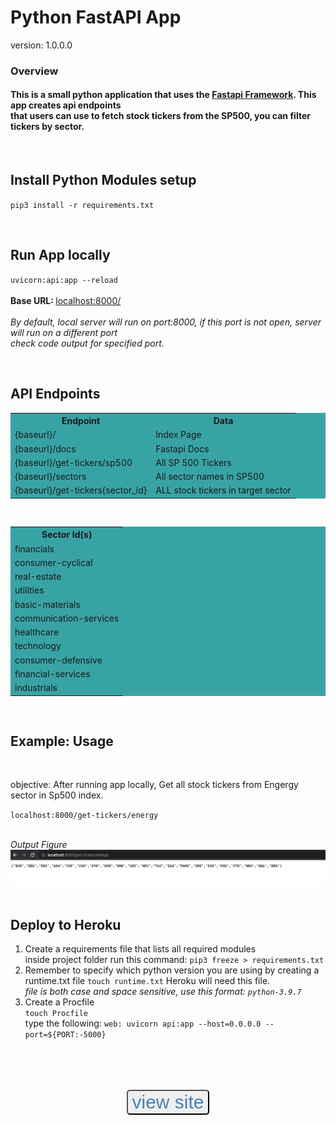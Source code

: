 # Python FastAPI App 

version: 1.0.0.0
<h3>Overview</h3>
<h4>
This is a small python application that uses the <a href="https://fastapi.tiangolo.com/">Fastapi Framework</a>. This app creates api endpoints<br> 
that users can use to fetch stock tickers from the SP500, you can filter tickers by sector.
</h4>

<br>

## Install Python Modules setup

<code>pip3 install -r requirements.txt</code><br>

<br>

## Run App locally

<code>uvicorn:api:app --reload</code><br>
<br><strong>Base URL: </strong>  <u>localhost:8000/</u><br>
<br> <i>By default, local server will run on port:8000, if this port is not open, server will run on a different port<br>
check code output for specified port.
</i>

<br>
 
 API Endpoints 
----------------------
<table style="background-color: #38A3A5", "color: #fff">
  <tr>
    <th>Endpoint</th>
    <th>Data</th>
  </tr>
  <tr>
    <td>{baseurl}/</td>
    <td>Index Page</td>
  </tr>
    <tr>
    <td>{baseurl}/docs</td>
    <td>Fastapi Docs</td>
  </tr>
  <tr>
    <td>{baseurl}/get-tickers/sp500</td>
    <td>All SP 500 Tickers</td>  
  </tr>
  <tr>
    <td>{baseurl}/sectors</td>
    <td>All sector names in SP500</td> 
  </tr>
   <tr>
    <td>{baseurl}/get-tickers{sector_id}</td>
    <td>ALL stock tickers in target sector</td>
  </tr>
  
</table>

<br>
<table style="background-color: #38A3A5", "color: #fff">
    <th>Sector Id(s)</th>
            <tr>
                <td>
                financials
                </td>
            </tr>
            <tr>
                <td>
                consumer-cyclical
                </td>
            </tr>
            <tr>
                <td>
                real-estate
                </td>
            </tr>
            <tr>
                <td>
                utilities
                </td>
            </tr>
            <tr>
                <td>
                basic-materials
                </td>
            </tr>
            <tr>
                <td>
                communication-services
                </td>
            </tr>
            <tr>
                <td>
                healthcare
                </td>
            </tr>
             <tr>
                <td>
                technology
                </td>
            </tr>
             <tr>
                <td>
                consumer-defensive
                </td>
            </tr>
             <tr>
                <td>
                financial-services
                </td>
            </tr>
             <tr>
                <td>
                industrials
                </td>
            </tr>
</table>
<br>


Example: Usage
--------------
<br>

objective: After running app locally, Get all stock tickers from Engergy sector in Sp500 index.

<code>localhost:8000/get-tickers/energy</code>
<br>


<br><i>Output Figure</i>
<img src="img/ex-energy.png"
     alt="example-energy"
     style="float: left; margin-right: 10px; margin-bottom: 50px;" />




Deploy to Heroku
--------------
1. Create a requirements file that lists all required modules<br> inside project folder run this command: `pip3 freeze > requirements.txt`
2. Remember to specify which python version you are using by creating a runtime.txt file `touch runtime.txt`
Heroku will need this file.<br> <i>file is both case and space sensitive, use this format: `python-3.9.7`</i>
3. Create a Procfile <br> `touch Procfile` <br> type the following:  `web: uvicorn api:app --host=0.0.0.0 --port=${PORT:-5000}`

<br>
<center>
<button style="font-size: 30px; margin-top:50px; border-radius:5px;">
<a style="text-decoration: none; color: steelblue" href="https://stock-tickers-api.herokuapp.com/">view site</a>
</button>
</center>
